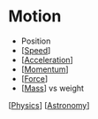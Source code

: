 # Motion

- Position
- [[Speed]]
- [[Acceleration]]
- [[Momentum]]
- [[Force]]
- [[Mass]] vs weight

[[Physics]] [[Astronomy]]

[//begin]: # "Autogenerated link references for markdown compatibility"
[Speed]: speed "Speed"
[Acceleration]: acceleration "Acceleration"
[Momentum]: momentum "Momentum"
[Force]: force "Force"
[Mass]: mass "Mass"
[Physics]: physics "Physics"
[Astronomy]: astronomy "Astronomy"
[//end]: # "Autogenerated link references"